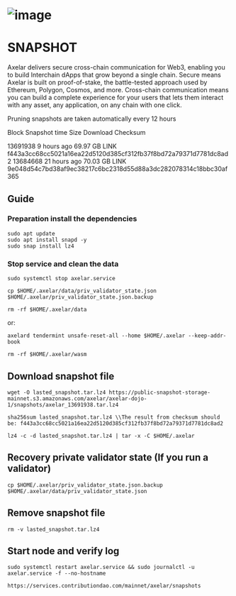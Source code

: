# ![image](https://github.com/user-attachments/assets/4119d79d-805a-48f8-83dc-81127e3478d6)

# SNAPSHOT

Axelar delivers secure cross-chain communication for Web3, enabling you to build Interchain dApps that grow beyond a single chain. Secure means Axelar is built on proof-of-stake, the battle-tested approach used by Ethereum, Polygon, Cosmos, and more. Cross-chain communication means you can build a complete experience for your users that lets them interact with any asset, any application, on any chain with one click.

Pruning snapshots are taken automatically every 12 hours

Block	Snapshot time	Size	Download	Checksum

13691938	9 hours ago	69.97 GB	LINK	f443a3cc68cc5021a16ea22d5120d385cf312fb37f8bd72a79371d7781dc8ad2
13684668	21 hours ago	70.03 GB	LINK	9e048d54c7bd38af9ec38217c6bc2318d55d88a3dc282078314c18bbc30af365

## Guide

### Preparation install the dependencies
```
sudo apt update
sudo apt install snapd -y
sudo snap install lz4
```


### Stop service and clean the data
```
sudo systemctl stop axelar.service
```

```
cp $HOME/.axelar/data/priv_validator_state.json $HOME/.axelar/priv_validator_state.json.backup
```

```
rm -rf $HOME/.axelar/data
```

or:

```
axelard tendermint unsafe-reset-all --home $HOME/.axelar --keep-addr-book
```

```
rm -rf $HOME/.axelar/wasm
```

## Download snapshot file
```
wget -O lasted_snapshot.tar.lz4 https://public-snapshot-storage-mainnet.s3.amazonaws.com/axelar/axelar-dojo-1/snapshots/axelar_13691938.tar.lz4
```

```
sha256sum lasted_snapshot.tar.lz4 \\The result from checksum should be: f443a3cc68cc5021a16ea22d5120d385cf312fb37f8bd72a79371d7781dc8ad2
```

```
lz4 -c -d lasted_snapshot.tar.lz4 | tar -x -C $HOME/.axelar
```


## Recovery private validator state (If you run a validator)
```
cp $HOME/.axelar/priv_validator_state.json.backup $HOME/.axelar/data/priv_validator_state.json
```


## Remove snapshot file
```
rm -v lasted_snapshot.tar.lz4
```


## Start node and verify log
```
sudo systemctl restart axelar.service && sudo journalctl -u axelar.service -f --no-hostname
```


```
https://services.contributiondao.com/mainnet/axelar/snapshots
```
